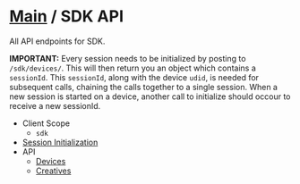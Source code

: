 [Main](https://github.com/Causemo/api-doc/blob/master/README.md) / SDK API
====================
All API endpoints for SDK. 

**IMPORTANT:** Every session needs to be initialized by posting to `/sdk/devices/`. This will then return you an object which contains a `sessionId`. This `sessionId`, along with the device `udid`, is needed for subsequent calls, chaining the calls together to a single session. When a new session is started on a device, another call to initialize should occour to receive a new sessionId.

- Client Scope
  - `sdk`
- [Session Initialization](https://github.com/Causemo/api-doc/blob/master/sections/api/1/sdk/devices.md#sdkdevices) 
- API 
  - [Devices](https://github.com/Causemo/api-doc/blob/master/sections/api/1/sdk/devices.md)
  - [Creatives](https://github.com/Causemo/api-doc/blob/master/sections/api/1/sdk/creatives.md)

